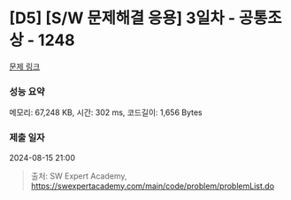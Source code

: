 # [D5] [S/W 문제해결 응용] 3일차 - 공통조상 - 1248 

[문제 링크](https://swexpertacademy.com/main/code/problem/problemDetail.do?contestProbId=AV15PTkqAPYCFAYD) 

### 성능 요약

메모리: 67,248 KB, 시간: 302 ms, 코드길이: 1,656 Bytes

### 제출 일자

2024-08-15 21:00



> 출처: SW Expert Academy, https://swexpertacademy.com/main/code/problem/problemList.do